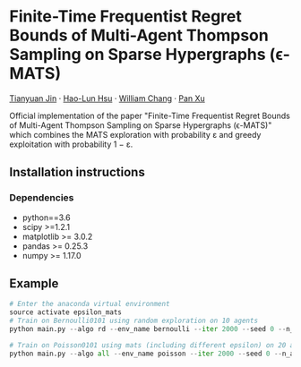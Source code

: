# Finite-Time Frequentist Regret Bounds of Multi-Agent Thompson Sampling on Sparse Hypergraphs (ϵ-MATS)

 [Tianyuan Jin](https://tianyuanjin.github.io/) · [Hao-Lun Hsu](https://hlhsu.github.io/) · [William Chang](https://williamc.me/) · [Pan Xu](https://panxulab.github.io/)


Official implementation of the paper "Finite-Time Frequentist Regret Bounds of Multi-Agent Thompson Sampling on Sparse Hypergraphs (ϵ-MATS)" which combines the MATS exploration with probability ε and greedy exploitation with probability 1 − ε.


## Installation instructions


### Dependencies
- python==3.6
- scipy >=1.2.1
- matplotlib >= 3.0.2
- pandas >= 0.25.3
- numpy >= 1.17.0



## Example

```python
# Enter the anaconda virtual environment
source activate epsilon_mats
# Train on Bernoulli0101 using random exploration on 10 agents
python main.py --algo rd --env_name bernoulli --iter 2000 --seed 0 --n_agents 10

# Train on Poisson0101 using mats (including different epsilon) on 20 agents
python main.py --algo all --env_name poisson --iter 2000 --seed 0 --n_agents 20
```





